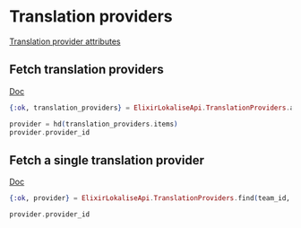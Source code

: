 # Translation providers

[Translation provider attributes](https://app.lokalise.com/api2docs/curl/#object-translation-providers)

## Fetch translation providers

[Doc](https://app.lokalise.com/api2docs/curl/#transition-list-all-providers-get)

```elixir
{:ok, translation_providers} = ElixirLokaliseApi.TranslationProviders.all(team_id, page: 2, limit: 1)

provider = hd(translation_providers.items)
provider.provider_id
```

## Fetch a single translation provider

[Doc](https://app.lokalise.com/api2docs/curl/#transition-retrieve-a-provider-get)

```elixir
{:ok, provider} = ElixirLokaliseApi.TranslationProviders.find(team_id, provider_id)

provider.provider_id
```
